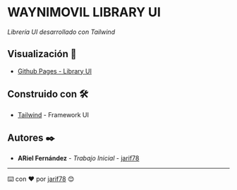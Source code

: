 # WAYNIMOVIL LIBRARY UI

_Librería UI desarrollado con Tailwind_

## Visualización 🚀

* [Github Pages - Library UI](https://jarif78.github.io/waynimovil-library-ui/)

## Construido con 🛠️

* [Tailwind](https://tailwindcss.com/) - Framework UI

## Autores ✒️

* **ARiel Fernández** - *Trabajo Inicial* - [jarif78](https://github.com/jarif78)

---
⌨️ con ❤️ por [jarif78](https://github.com/jarif78) 😊